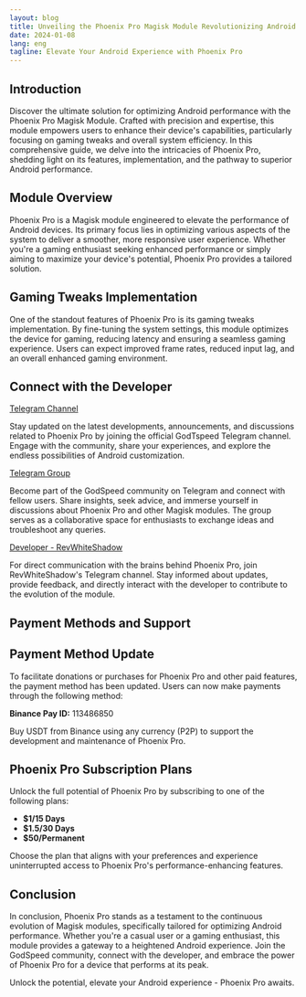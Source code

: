 ```yaml
---
layout: blog
title: Unveiling the Phoenix Pro Magisk Module Revolutionizing Android Performance
date: 2024-01-08
lang: eng
tagline: Elevate Your Android Experience with Phoenix Pro
---
```





## Introduction

Discover the ultimate solution for optimizing Android performance with the Phoenix Pro Magisk Module. Crafted with precision and expertise, this module empowers users to enhance their device's capabilities, particularly focusing on gaming tweaks and overall system efficiency. In this comprehensive guide, we delve into the intricacies of Phoenix Pro, shedding light on its features, implementation, and the pathway to superior Android performance.

## Module Overview

Phoenix Pro is a Magisk module engineered to elevate the performance of Android devices. Its primary focus lies in optimizing various aspects of the system to deliver a smoother, more responsive user experience. Whether you're a gaming enthusiast seeking enhanced performance or simply aiming to maximize your device's potential, Phoenix Pro provides a tailored solution.

## Gaming Tweaks Implementation

One of the standout features of Phoenix Pro is its gaming tweaks implementation. By fine-tuning the system settings, this module optimizes the device for gaming, reducing latency and ensuring a seamless gaming experience. Users can expect improved frame rates, reduced input lag, and an overall enhanced gaming environment.

## Connect with the Developer

 [Telegram Channel](https://t.me/godTspeed)

Stay updated on the latest developments, announcements, and discussions related to Phoenix Pro by joining the official GodTspeed Telegram channel. Engage with the community, share your experiences, and explore the endless possibilities of Android customization.

[Telegram Group](https://t.me/godspeedmode)

Become part of the GodSpeed community on Telegram and connect with fellow users. Share insights, seek advice, and immerse yourself in discussions about Phoenix Pro and other Magisk modules. The group serves as a collaborative space for enthusiasts to exchange ideas and troubleshoot any queries.

[Developer - RevWhiteShadow](https://t.me/revWhiteShadow)

For direct communication with the brains behind Phoenix Pro, join RevWhiteShadow's Telegram channel. Stay informed about updates, provide feedback, and directly interact with the developer to contribute to the evolution of the module.

## Payment Methods and Support

## Payment Method Update

To facilitate donations or purchases for Phoenix Pro and other paid features, the payment method has been updated. Users can now make payments through the following method:

**Binance Pay ID:** 113486850

Buy USDT from Binance using any currency (P2P) to support the development and maintenance of Phoenix Pro.

## Phoenix Pro Subscription Plans

Unlock the full potential of Phoenix Pro by subscribing to one of the following plans:

- **$1/15 Days**
- **$1.5/30 Days**
- **$50/Permanent**

Choose the plan that aligns with your preferences and experience uninterrupted access to Phoenix Pro's performance-enhancing features.

## Conclusion

In conclusion, Phoenix Pro stands as a testament to the continuous evolution of Magisk modules, specifically tailored for optimizing Android performance. Whether you're a casual user or a gaming enthusiast, this module provides a gateway to a heightened Android experience. Join the GodSpeed community, connect with the developer, and embrace the power of Phoenix Pro for a device that performs at its peak.

Unlock the potential, elevate your Android experience - Phoenix Pro awaits.
